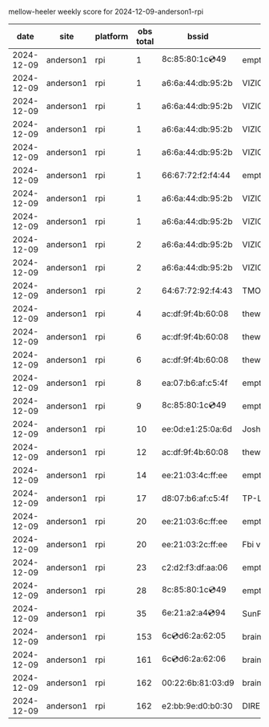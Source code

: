 mellow-heeler weekly score for 2024-12-09-anderson1-rpi

|date|site|platform|obs total|bssid|ssid|
|--|--|--|--|--|--|
|2024-12-09|anderson1|rpi|1|8c:85:80:1c:cd:49|empty_ssid|
|2024-12-09|anderson1|rpi|1|a6:6a:44:db:95:2b|VIZIOCastAudio9111|
|2024-12-09|anderson1|rpi|1|a6:6a:44:db:95:2b|VIZIOCastAudio1753|
|2024-12-09|anderson1|rpi|1|a6:6a:44:db:95:2b|VIZIOCastAudio5241|
|2024-12-09|anderson1|rpi|1|a6:6a:44:db:95:2b|VIZIOCastAudio9266|
|2024-12-09|anderson1|rpi|1|66:67:72:f2:f4:44|empty_ssid|
|2024-12-09|anderson1|rpi|1|a6:6a:44:db:95:2b|VIZIOCastAudio1171|
|2024-12-09|anderson1|rpi|1|a6:6a:44:db:95:2b|VIZIOCastAudio1690|
|2024-12-09|anderson1|rpi|2|a6:6a:44:db:95:2b|VIZIOCastAudio7792|
|2024-12-09|anderson1|rpi|2|a6:6a:44:db:95:2b|VIZIOCastAudio9756|
|2024-12-09|anderson1|rpi|2|64:67:72:92:f4:43|TMOBILE-F441|
|2024-12-09|anderson1|rpi|4|ac:df:9f:4b:60:08|theweef|
|2024-12-09|anderson1|rpi|6|ac:df:9f:4b:60:08|theweef|
|2024-12-09|anderson1|rpi|6|ac:df:9f:4b:60:08|theweef|
|2024-12-09|anderson1|rpi|8|ea:07:b6:af:c5:4f|empty_ssid|
|2024-12-09|anderson1|rpi|9|8c:85:80:1c:cd:49|empty_ssid|
|2024-12-09|anderson1|rpi|10|ee:0d:e1:25:0a:6d|JoshLily|
|2024-12-09|anderson1|rpi|12|ac:df:9f:4b:60:08|theweef|
|2024-12-09|anderson1|rpi|14|ee:21:03:4c:ff:ee|empty_ssid|
|2024-12-09|anderson1|rpi|17|d8:07:b6:af:c5:4f|TP-Link_C54F|
|2024-12-09|anderson1|rpi|20|ee:21:03:6c:ff:ee|empty_ssid|
|2024-12-09|anderson1|rpi|20|ee:21:03:2c:ff:ee|Fbi van 13|
|2024-12-09|anderson1|rpi|23|c2:d2:f3:df:aa:06|empty_ssid|
|2024-12-09|anderson1|rpi|28|8c:85:80:1c:cd:49|empty_ssid|
|2024-12-09|anderson1|rpi|35|6e:21:a2:a4:cd:94|SunPower21450|
|2024-12-09|anderson1|rpi|153|6c:cd:d6:2a:62:05|braingang2_5GEXT|
|2024-12-09|anderson1|rpi|161|6c:cd:d6:2a:62:06|braingang2_2GEXT|
|2024-12-09|anderson1|rpi|162|00:22:6b:81:03:d9|braingang2|
|2024-12-09|anderson1|rpi|162|e2:bb:9e:d0:b0:30|DIRECT-9ED03030|
